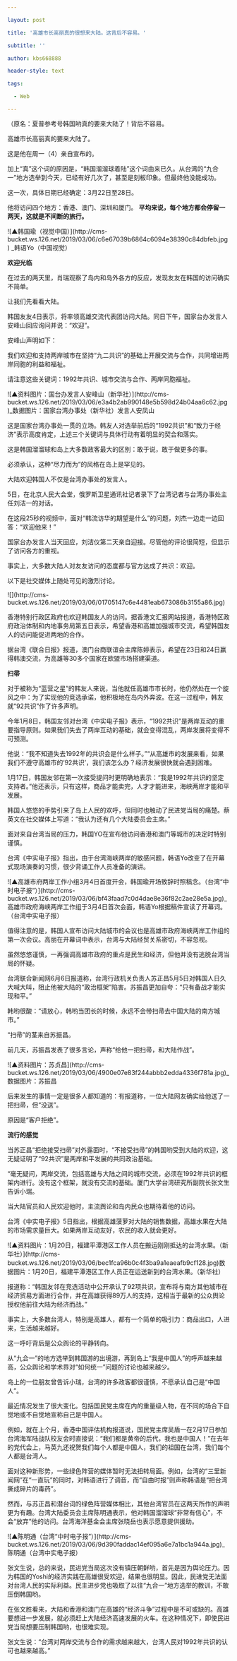 ---
layout: post
title: '高雄市长高丽真的很想来大陆。这背后不容易。'
subtitle: ''
author: kbs668888
header-style: text
tags:
  - Web
---
（原名：夏普参考号韩国哟真的要来大陆了！背后不容易。

高雄市长高丽真的要来大陆了。

这是他在周一（4）亲自宣布的。

加上“真”这个词的原因是，“韩国溜溜球着陆”这个词由来已久。从台湾的“九合一”地方选举到今天，已经有好几次了，甚至是刻板印象。但最终他没能成功。

这一次，具体日期已经确定：3月22日至28日。

他将访问四个地方：香港、澳门、深圳和厦门。 **平均来说，每个地方都会停留一两天，这就是不间断的旅行。**

![▲韩国瑜（视觉中国）](http://cms-
bucket.ws.126.net/2019/03/06/c6e67039b6864c6094e38390c84dbfeb.jpg) _韩语Yo（中国视觉）

 **欢迎光临**

在过去的两天里，肖瑞观察了岛内和岛外各方的反应，发现友友在韩国的访问确实不简单。

让我们先看看大陆。

韩国友友4日表示，将率领高雄交流代表团访问大陆。同日下午，国家台办发言人安峰山回应询问并说：“欢迎”。

安峰山声明如下：

我们欢迎和支持两岸城市在坚持“九二共识”的基础上开展交流与合作，共同增进两岸同胞的利益和福祉。

请注意这些关键词：1992年共识、城市交流与合作、两岸同胞福祉。

![▲资料图片：国台办发言人安峰山（新华社）](http://cms-
bucket.ws.126.net/2019/03/06/e3a4b2ab990148e5b598d24b04aa6c62.jpg)_数据图片：国家台湾办事处（新华社）发言人安凤山

这是国家台湾办事处一贯的立场。韩友人对选举前后的“1992共识”和“致力于经济”表示高度肯定，上述三个关键词与具体行动有着明显的契合和落实。

这是韩国溜溜球和岛上大多数政客最大的区别：敢于说，敢于做更多的事。

必须承认，这种“尽力而为”的风格在岛上是罕见的。

大陆欢迎韩国人不仅是台湾办事处的发言人。

5日，在北京人民大会堂，俄罗斯卫星通讯社记者录下了台湾记者与台湾办事处主任刘洁一的对话。

在这段25秒的视频中，面对“韩流访华的期望是什么”的问题，刘杰一边走一边回答：“欢迎他来！”

国家台办发言人当天回应，刘洁仪第二天亲自迎接。尽管他的评论很简短，但显示了访问各方的重视。

事实上，大多数大陆人对友友访问的态度都与官方达成了共识：欢迎。

以下是社交媒体上随处可见的激烈讨论。

![](http://cms-
bucket.ws.126.net/2019/03/06/01705147c6e4481eab673086b3155a86.jpg)

香港特别行政区政府也欢迎韩国友人的访问。据香港文汇报网站报道，香港特区政府政治体制和内地事务局第五日表示，希望香港和高雄加强城市交流，希望韩国友人的访问能促进两地的合作。

据台湾《联合日报》报道，澳门台商联谊会主席陈婷表示，希望在23日和24日赢得韩澳交流，为高雄等30多个国家在欧盟市场搭建渠道。

 **扫帚**

对于被称为“蓝营之星”的韩友人来说，当他就任高雄市市长时，他仍然处在一个旋风之中：为了实现他的竞选承诺，他积极地在岛内外奔波。在这一过程中，韩友就“92共识”作了许多声明。

今年1月8日，韩国友邻对台湾《中实电子报》表示，“1992共识”是两岸互动的重要指导原则。如果我们失去了两岸互动的基础，就会变得混乱，两岸发展将变得不可预测。

他说：“我不知道失去1992年的共识会是什么样子。”“从高雄市的发展来看，如果我们不遵守高雄市的‘92共识’，我们该怎么办？经济发展很快就会遇到困难。

1月17日，韩国友邻在第一次接受提问时更明确地表示：“我是1992年共识的坚定支持者。”他还表示，只有这样，商品才能卖完，人才才能进来，海峡两岸才能和平发展。

韩国人悠悠的手势引来了岛上人民的欢呼，但同时也触动了民进党当局的痛楚。蔡英文在社交媒体上写道：“我认为还有几个大陆委员会主席。”

面对来自台湾当局的压力，韩国YO在宣布他访问香港和澳门等城市的决定时特别谨慎。

台湾《中实电子报》指出，由于台湾海峡两岸的敏感问题，韩语Yo改变了在开幕式现场演奏的习惯，很少背诵工作人员准备的演讲。

![▲高雄市府两岸工作小组3月4日首度开会，韩国瑜开场致辞时照稿念。（台湾“中时电子报”）](http://cms-
bucket.ws.126.net/2019/03/06/bf43faad7c0d4dae8e36f82c2ae28e5a.jpg)_高雄市政府海峡两岸工作组于3月4日首次会面，韩语Yo根据稿件宣读了开幕词。（台湾中实电子报）

值得注意的是，韩国人宣布访问大陆城市的会议也是高雄市政府海峡两岸工作组的第一次会议。高丽在开幕词中表示，台湾与大陆经贸关系密切，不容忽视。

虽然悠悠谨慎，一再强调高雄市政府的重点是民生和经济，但他并没有逃脱台湾当局的怀疑。

台湾联合新闻网6月6日报道称，台湾行政机关负责人苏正昌5月5日对韩国人日久大喊大叫，阻止他被大陆的“政治框架”陷害。苏振昌更加自夸：“只有备战才能实现和平。”

韩哟很酸：“请放心，韩哟当团长的时候，永远不会带扫帚去中国大陆的南方城市。”

“扫帚”的茎来自苏振昌。

前几天，苏振昌发表了很多言论，声称“给他一把扫帚，和大陆作战”。

![▲资料图片：苏贞昌](http://cms-
bucket.ws.126.net/2019/03/06/4900e07e83f244abbb2edda4336f781a.jpg)_数据图片：苏振昌

后来发生的事情一定是很多人都知道的：有报道称，一位大陆网友确实给他送了一把扫帚，但“没送”。

原因是“客户拒绝”。

 **流行的感觉**

当苏正昌“拒绝接受扫帚”对外露面时，“不接受扫帚”的韩国哟受到大陆的欢迎，这无疑证明了“92共识”是两岸和平发展的共同政治基础。

“毫无疑问，两岸交流，包括高雄与大陆之间的城市交流，必须在1992年共识的框架内进行。没有这个框架，就没有交流的基础。厦门大学台湾研究所副院长张文生告诉小瑞。

当大陆官员和人民欢迎他时，主流舆论和岛内民众也期待着他的访问。

台湾《中实电子报》5日指出，根据高雄菠萝对大陆的销售数据，高雄水果在大陆的市场需求量巨大。如果两岸互动友好，农民的收入就会更好。

![▲资料图片：1月20日，福建平潭港区工作人员在搬运刚刚抵达的台湾水果。（新华社）](http://cms-
bucket.ws.126.net/2019/03/06/bec1fca96b0c4f3ba9a1eaeafb9cf128.jpg)数据图片：1月20日，福建平潭港区工作人员正在运送新到的台湾水果。（新华社）

报道称：“韩国友邻在竞选活动中公开承认了92项共识，宣布将与南方其他城市在经济贸易方面进行合作，并在高雄获得89万人的支持，这相当于最新的公众舆论授权他前往大陆为经济而战。”

事实上，大多数台湾人，特别是高雄人，都有一个简单的吸引力：商品出口，人进来，生活越来越好。

这一呼吁背后是公众舆论的平静转向。

从“九合一”的地方选举到韩国游的出境游，再到岛上“我是中国人”的呼声越来越高，公众舆论和学术界对“如何统一”问题的讨论也越来越少。

岛上的一位朋友曾告诉小瑞，台湾的许多政客都很谨慎，不愿承认自己是“中国人”。

最近情况发生了很大变化。包括国民党主席在内的重量级人物，在不同的场合下自觉地或不自觉地宣称自己是中国人。

例如，就在上个月，香港中国评估机构报道说，国民党主席吴盾一在2月17日参加台湾海军陆战队校友会时直接说：“我们都是黄帝的后代，我也是中国人！”在去年的党代会上，马英九还祝贺我们每个人都是中国人，我们的祖国在台湾，我们每个人都是台湾人。

面对这种新形势，一些绿色阵营的媒体暂时无法扭转局面。例如，台湾的“三里新闻网”在“一直玩”的同时，对韩语进行了调音，而“自由时报”则声称韩语是“把台湾撕成碎片的毒药”。

然而，与苏正昌和潜台词的绿色阵营媒体相比，其他台湾官员在这两天所作的声明更为有趣。台湾大陆委员会主席陈明通表示，他对韩国溜溜球“非常有信心”，不会“放弃”他的访问。台湾海洋基金会主席张晓岳也表示愿意提供援助。

![▲陈明通（台湾“中时电子报”）](http://cms-
bucket.ws.126.net/2019/03/06/9d390faddac14ef095a6e7a1bc1a944a.jpg)_陈明通（台湾中实电子报）

张文生说，总的来说，民进党当局这次没有镇压朝鲜哟，首先是因为舆论压力。因为韩国的Yoshi的经济实践在高雄很受欢迎，结果也很明显。因此，民进党无法面对台湾人民的实际利益。民主进步党也吸取了以往“九合一”地方选举的教训，不敢压倒韩国哟。

在张文胜看来，大陆和香港和澳门在高雄的“经济斗争”过程中是不可或缺的。高雄要想进一步发展，就必须赶上大陆经济高速发展的火车。在这种情况下，即使民进党当局想要压制韩国哟，也很难实现。

张文生说：“台湾对两岸交流与合作的需求越来越大，台湾人民对1992年共识的认可也越来越高。”

